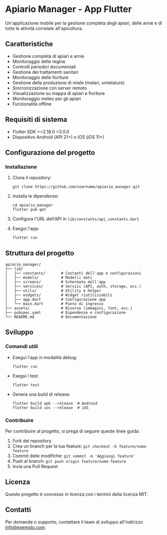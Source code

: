 # Apiario Manager - App Flutter

Un'applicazione mobile per la gestione completa degli apiari, delle arnie e di tutte le attività correlate all'apicoltura.

## Caratteristiche

- Gestione completa di apiari e arnie
- Monitoraggio delle regine
- Controlli periodici documentati
- Gestione dei trattamenti sanitari
- Monitoraggio delle fioriture
- Gestione della produzione di miele (melari, smielature)
- Sincronizzazione con server remoto
- Visualizzazione su mappa di apiari e fioriture
- Monitoraggio meteo per gli apiari
- Funzionalità offline

## Requisiti di sistema

- Flutter SDK >=2.18.0 <3.0.0
- Dispositivo Android (API 21+) o iOS (iOS 11+)

## Configurazione del progetto

### Installazione

1. Clona il repository:
   ```
   git clone https://github.com/username/apiario_manager.git
   ```

2. Installa le dipendenze:
   ```
   cd apiario_manager
   flutter pub get
   ```

3. Configura l'URL dell'API in `lib/constants/api_constants.dart`

4. Esegui l'app:
   ```
   flutter run
   ```

## Struttura del progetto

```
apiario_manager/
├── lib/
│   ├── constants/       # Costanti dell'app e configurazioni
│   ├── models/          # Modelli dati
│   ├── screens/         # Schermate dell'app
│   ├── services/        # Servizi (API, auth, storage, ecc.)
│   ├── utils/           # Utility e helper
│   ├── widgets/         # Widget riutilizzabili
│   ├── app.dart         # Configurazione app
│   └── main.dart        # Punto di ingresso
├── assets/              # Risorse (immagini, font, ecc.)
├── pubspec.yaml         # Dipendenze e configurazione
└── README.md            # Documentazione
```

## Sviluppo

### Comandi utili

- Esegui l'app in modalità debug:
  ```
  flutter run
  ```

- Esegui i test:
  ```
  flutter test
  ```

- Genera una build di release:
  ```
  flutter build apk --release  # Android
  flutter build ios --release  # iOS
  ```

### Contribuire

Per contribuire al progetto, si prega di seguire queste linee guida:

1. Fork del repository
2. Crea un branch per la tua feature: `git checkout -b feature/nome-feature`
3. Commit delle modifiche: `git commit -m 'Aggiungi feature'`
4. Push al branch: `git push origin feature/nome-feature`
5. Invia una Pull Request

## Licenza

Questo progetto è concesso in licenza con i termini della licenza MIT.

## Contatti

Per domande o supporto, contattare il team di sviluppo all'indirizzo info@exemplo.com.